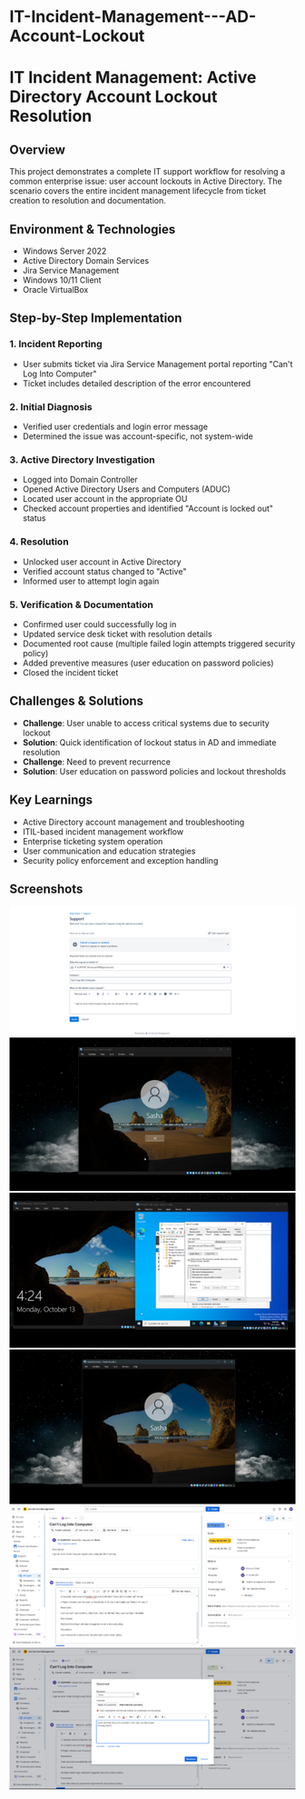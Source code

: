 # IT-Incident-Management---AD-Account-Lockout

# IT Incident Management: Active Directory Account Lockout Resolution

## Overview
This project demonstrates a complete IT support workflow for resolving a common enterprise issue: user account lockouts in Active Directory. The scenario covers the entire incident management lifecycle from ticket creation to resolution and documentation.

## Environment & Technologies
- Windows Server 2022
- Active Directory Domain Services
- Jira Service Management
- Windows 10/11 Client
- Oracle VirtualBox

## Step-by-Step Implementation

### 1. Incident Reporting
- User submits ticket via Jira Service Management portal reporting "Can't Log Into Computer"
- Ticket includes detailed description of the error encountered

### 2. Initial Diagnosis
- Verified user credentials and login error message
- Determined the issue was account-specific, not system-wide

### 3. Active Directory Investigation
- Logged into Domain Controller
- Opened Active Directory Users and Computers (ADUC)
- Located user account in the appropriate OU
- Checked account properties and identified "Account is locked out" status

### 4. Resolution
- Unlocked user account in Active Directory
- Verified account status changed to "Active"
- Informed user to attempt login again

### 5. Verification & Documentation
- Confirmed user could successfully log in
- Updated service desk ticket with resolution details
- Documented root cause (multiple failed login attempts triggered security policy)
- Added preventive measures (user education on password policies)
- Closed the incident ticket

## Challenges & Solutions
- **Challenge**: User unable to access critical systems due to security lockout
- **Solution**: Quick identification of lockout status in AD and immediate resolution
- **Challenge**: Need to prevent recurrence
- **Solution**: User education on password policies and lockout thresholds

## Key Learnings
- Active Directory account management and troubleshooting
- ITIL-based incident management workflow
- Enterprise ticketing system operation
- User communication and education strategies
- Security policy enforcement and exception handling

## Screenshots
![Ticket Submission](screenshots/1.png)
![Login Error](screenshots/2.png)
![AD Account Investigation](screenshots/3.png)
![Account Unlock](screenshots/4.png)
![Successful Login](screenshots/5.png)
![Ticket Resolution](screenshots/6.png)

